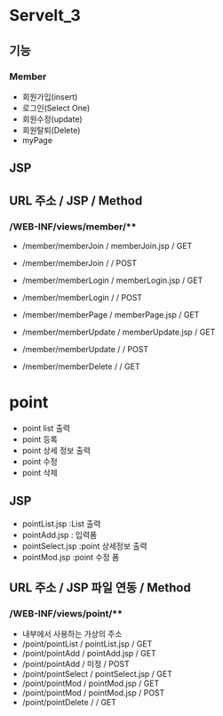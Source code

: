 # Servelt_3

## 기능
 

 
### Member
 - 회원가입(insert) 
 - 로그인(Select One)
 - 회원수정(update)
 - 회원탈퇴(Delete)
 - myPage
 
 
## JSP
 
## URL 주소				/  JSP 				/ Method
### /WEB-INF/views/member/**
 - /member/memberJoin	/  memberJoin.jsp	/ GET
 - /member/memberJoin	/  					/ POST
 
 - /member/memberLogin	/  memberLogin.jsp	/ GET
 - /member/memberLogin	/  					/ POST
 
 - /member/memberPage	/  memberPage.jsp	/ GET
 
 - /member/memberUpdate	/  memberUpdate.jsp	/ GET
 - /member/memberUpdate	/  					/ POST
 
 - /member/memberDelete	/  					/ GET
 
# point
- point list 출력
- point 등록
- point 상세 정보 출력
- point 수정
- point 삭제

## JSP
- pointList.jsp       :List 출력
- pointAdd.jsp        : 입력폼
- pointSelect.jsp     :point 상세정보 출력
- pointMod.jsp        :point 수정 폼


## URL 주소         /     JSP 파일 연동                             / Method
###  /WEB-INF/views/point/**
- 내부에서 사용하는 가상의 주소
- /point/pointList       /   pointList.jsp      /  GET
- /point/pointAdd        /    pointAdd.jsp      /  GET
- /point/pointAdd        /   미정                               /  POST
- /point/pointSelect     /    pointSelect.jsp   /  GET
- /point/pointMod       /    pointMod.jsp    /  GET
- /point/pointMod        /    pointMod.jsp    / POST
- /point/pointDelete      /                   /  GET

